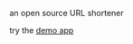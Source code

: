 an open source URL shortener

try the <a href="https://link-demo-2eaba4ff84dd.herokuapp.com">demo app</a>

